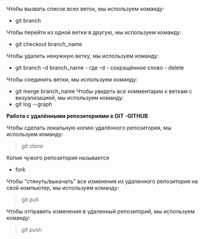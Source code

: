 Чтобы вызвать список всех веток, мы используем команду:
* git branch

Чтобы перейти из одной ветки в другую, мы используем команду:
* git checkout branch_name

Чтобы удалить ненужную ветку, мы используем команду:
* git branch -d branch_name - где -d - сокращённое слово - delete

Чтобы соединить ветки, мы используем команду:
* git merge branch_name
Чтобы увидеть все комментарии к веткам с визуализацией,
 мы используем команду:
* git log --graph

**Работа с удалёнными репозиториями в GIT -GITHUB**

Чтобы сделать локальную копию удалённого репозитория, мы используем команду:

> git clone

Копия чужого репозитория называется
* fork

Чтобы "стянуть/выкачать" все изменения из удаленного репозитория на свой компьютер, мы используем команду:

> git pull

Чтобы отправить изменения в удаленный репозиторий, мы используем команду:

> git push




